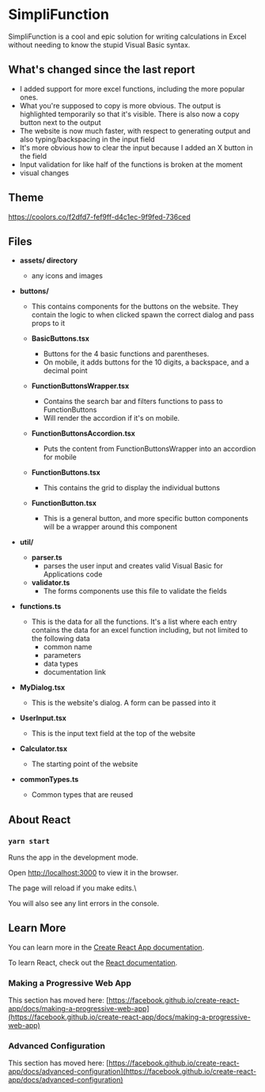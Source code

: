 

# SimpliFunction  

SimpliFunction is a cool and epic solution for writing calculations in Excel without needing to know the stupid Visual Basic syntax.

## What's changed since the last report

- I added support for more excel functions, including the more popular ones.
- What you're supposed to copy is more obvious. The output is highlighted temporarily so that it's visible. There is also now a copy button next to the output
- The website is now much faster, with respect to generating output and also typing/backspacing in the input field
- It's more obvious how to clear the input because I added an X button in the field
- Input validation for like half of the functions is broken at the moment
- visual changes

## Theme

https://coolors.co/f2dfd7-fef9ff-d4c1ec-9f9fed-736ced

## Files

- **assets/ directory**
	- any icons and images

- **buttons/**
	- This contains components for the buttons on the website. They contain the logic to when clicked spawn the correct dialog and pass props to it

	- **BasicButtons.tsx**
		- Buttons for the 4 basic functions and parentheses.
		- On mobile, it adds buttons for the 10 digits, a backspace, and a decimal point

	- **FunctionButtonsWrapper.tsx**
		- Contains the search bar and filters functions to pass to FunctionButtons
		- Will render the accordion if it's on mobile. 

	- **FunctionButtonsAccordion.tsx**
		- Puts the content from FunctionButtonsWrapper into an accordion for mobile

	- **FunctionButtons.tsx**
		- This contains the grid to display the individual buttons

	- **FunctionButton.tsx**
		- This is a general button, and more specific button components will be a wrapper around this component

- **util/**
	- **parser.ts**
		- parses the user input and creates valid Visual Basic for Applications code
	- **validator.ts**
		- The forms components use this file to validate the fields

- **functions.ts**

	- This is the data for all the functions. It's a list where each entry contains the data for an excel function including, but not limited to the following data
		- common name
		- parameters
		- data types
		- documentation link
- **MyDialog.tsx**
	- This is the website's dialog. A form can be passed into it
- **UserInput.tsx**
	- This is the input text field at the top of the website
- **Calculator.tsx**
	- The starting point of the website
- **commonTypes.ts**
	- Common types that are reused
## About React

### `yarn start`
  

Runs the app in the development mode.


Open [http://localhost:3000](http://localhost:3000) to view it in the browser.

The page will reload if you make edits.\

You will also see any lint errors in the console.

## Learn More

You can learn more in the [Create React App documentation](https://facebook.github.io/create-react-app/docs/getting-started).

To learn React, check out the [React documentation](https://reactjs.org/).

### Making a Progressive Web App

This section has moved here: [https://facebook.github.io/create-react-app/docs/making-a-progressive-web-app](https://facebook.github.io/create-react-app/docs/making-a-progressive-web-app)

### Advanced Configuration

This section has moved here: [https://facebook.github.io/create-react-app/docs/advanced-configuration](https://facebook.github.io/create-react-app/docs/advanced-configuration)
